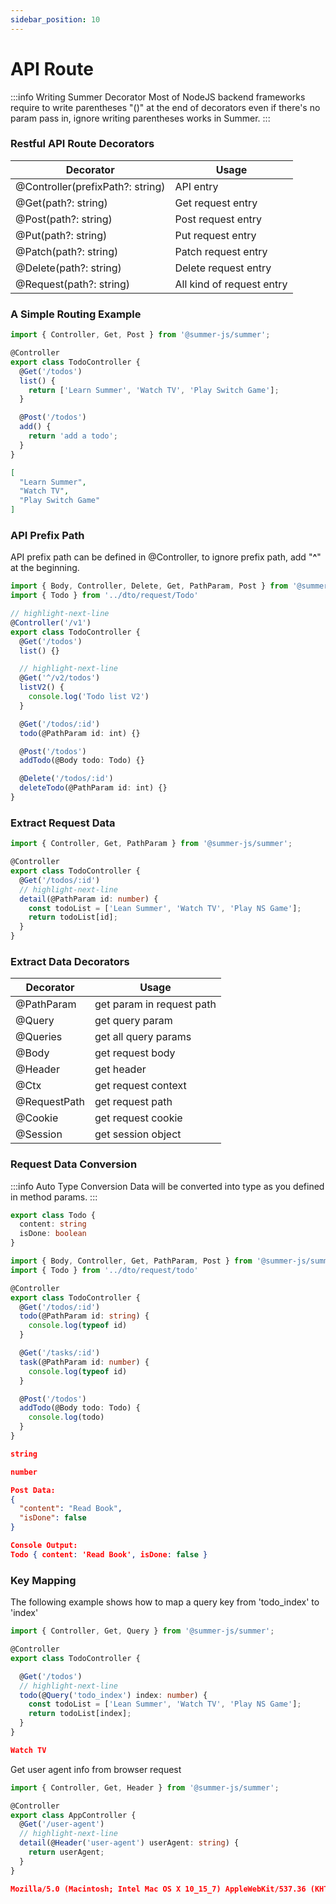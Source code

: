 ```yaml
---
sidebar_position: 10
---
```


# API Route

:::info Writing Summer Decorator
Most of NodeJS backend frameworks require to write parentheses "()" at the end of decorators even if there's no param pass in, ignore writing parentheses works in Summer.
:::

### Restful API Route Decorators

|  Decorator   | Usage  |
|  ----  | ----  |
| @Controller(prefixPath?: string) | API entry |
| @Get(path?: string) | Get request entry |
| @Post(path?: string) | Post request entry |
| @Put(path?: string) | Put request entry |
| @Patch(path?: string) | Patch request entry |
| @Delete(path?: string) | Delete request entry |
| @Request(path?: string) | All kind of request entry |



### A Simple Routing Example

```ts title="src/controller/TodoController.ts"
import { Controller, Get, Post } from '@summer-js/summer';

@Controller
export class TodoController {
  @Get('/todos')
  list() {
    return ['Learn Summer', 'Watch TV', 'Play Switch Game'];
  }

  @Post('/todos')
  add() {
    return 'add a todo';
  }
}
```

```json title="GET http://127.0.0.1:8801/todos"
[
  "Learn Summer",
  "Watch TV",
  "Play Switch Game"
]
```



### API Prefix Path

API prefix path can be defined in @Controller, to ignore prefix path, add "**^**" at the beginning.

```ts title="src/controller/TodoController.ts"
import { Body, Controller, Delete, Get, PathParam, Post } from '@summer-js/summer'
import { Todo } from '../dto/request/Todo'

// highlight-next-line
@Controller('/v1')
export class TodoController {
  @Get('/todos')
  list() {}

  // highlight-next-line
  @Get('^/v2/todos')
  listV2() {
    console.log('Todo list V2')
  }

  @Get('/todos/:id')
  todo(@PathParam id: int) {}

  @Post('/todos')
  addTodo(@Body todo: Todo) {}

  @Delete('/todos/:id')
  deleteTodo(@PathParam id: int) {}
}
```



### Extract Request Data

```ts title="src/controller/TodoController.ts"
import { Controller, Get, PathParam } from '@summer-js/summer';

@Controller
export class TodoController {
  @Get('/todos/:id')
  // highlight-next-line
  detail(@PathParam id: number) {
    const todoList = ['Lean Summer', 'Watch TV', 'Play NS Game'];
    return todoList[id];
  }
}
```


### Extract Data Decorators

|  Decorator   | Usage  |
|  ----  | ----  |
| @PathParam  | get param in request path |
| @Query  | get query param |
| @Queries  | get all query params|
| @Body  | get request body |
| @Header  | get header |
| @Ctx  | get request context |
| @RequestPath  | get request path |
| @Cookie  | get request cookie |
| @Session  | get session object |



### Request Data Conversion

:::info Auto Type Conversion
Data will be converted into type as you defined in method params.
:::


```ts title="src/dto/request/todo.ts"
export class Todo {
  content: string
  isDone: boolean
}
```

```ts title="src/controller/TodoController.ts"
import { Body, Controller, Get, PathParam, Post } from '@summer-js/summer'
import { Todo } from '../dto/request/todo'

@Controller
export class TodoController {
  @Get('/todos/:id')
  todo(@PathParam id: string) {
    console.log(typeof id)
  }

  @Get('/tasks/:id')
  task(@PathParam id: number) {
    console.log(typeof id)
  }

  @Post('/todos')
  addTodo(@Body todo: Todo) {
    console.log(todo)
  }
}
```

```json title="GET http://127.0.0.1/todos/10"
string
```

```json title="GET http://127.0.0.1/tasks/10"
number
```

```json title="POST http://127.0.0.1/todos"
Post Data:
{
  "content": "Read Book",
  "isDone": false
}

Console Output:
Todo { content: 'Read Book', isDone: false }
```

### Key Mapping
The following example shows how to map a query key from 'todo_index' to 'index'

```ts title="src/controller/TodoController.ts"
import { Controller, Get, Query } from '@summer-js/summer';

@Controller
export class TodoController {

  @Get('/todos')
  // highlight-next-line
  todo(@Query('todo_index') index: number) {
    const todoList = ['Lean Summer', 'Watch TV', 'Play NS Game'];
    return todoList[index];
  }
}

```

```json title="GET http://127.0.0.1:8801/todos?todo_index=1"
Watch TV
```


Get user agent info from browser request
```ts title="src/controller/AppController.ts"
import { Controller, Get, Header } from '@summer-js/summer';

@Controller
export class AppController {
  @Get('/user-agent')
  // highlight-next-line
  detail(@Header('user-agent') userAgent: string) {
    return userAgent;
  }
}

```


```json title="GET http://127.0.0.1:8801/user-agent (by Chrome)"
Mozilla/5.0 (Macintosh; Intel Mac OS X 10_15_7) AppleWebKit/537.36 (KHTML, like Gecko) Chrome/104.0.0.0 Safari/537.36
```

